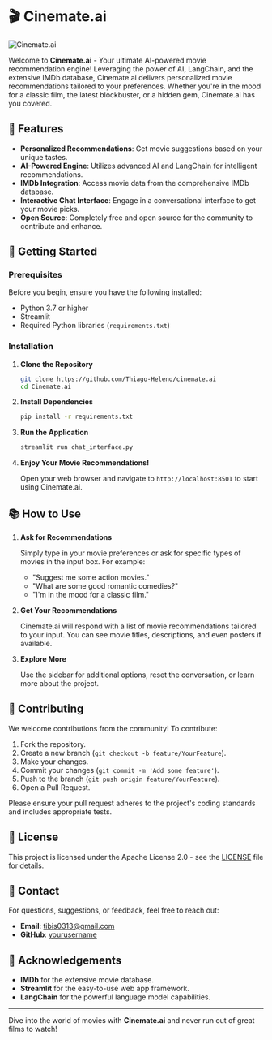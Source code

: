 # 🎬 Cinemate.ai

![Cinemate.ai](https://i.imgur.com/wLTDjP8_d.webp?maxwidth=760&fidelity=grand)

Welcome to **Cinemate.ai** - Your ultimate AI-powered movie recommendation engine! Leveraging the power of AI, LangChain, and the extensive IMDb database, Cinemate.ai delivers personalized movie recommendations tailored to your preferences. Whether you're in the mood for a classic film, the latest blockbuster, or a hidden gem, Cinemate.ai has you covered.

## 🌟 Features

- **Personalized Recommendations**: Get movie suggestions based on your unique tastes.
- **AI-Powered Engine**: Utilizes advanced AI and LangChain for intelligent recommendations.
- **IMDb Integration**: Access movie data from the comprehensive IMDb database.
- **Interactive Chat Interface**: Engage in a conversational interface to get your movie picks.
- **Open Source**: Completely free and open source for the community to contribute and enhance.

## 🚀 Getting Started

### Prerequisites

Before you begin, ensure you have the following installed:

- Python 3.7 or higher
- Streamlit
- Required Python libraries (`requirements.txt`)

### Installation

1. **Clone the Repository**

   ```bash
   git clone https://github.com/Thiago-Heleno/cinemate.ai
   cd Cinemate.ai
   ```

2. **Install Dependencies**

   ```bash
   pip install -r requirements.txt
   ```

3. **Run the Application**

   ```bash
   streamlit run chat_interface.py
   ```

4. **Enjoy Your Movie Recommendations!**

   Open your web browser and navigate to `http://localhost:8501` to start using Cinemate.ai.

## 📚 How to Use

1. **Ask for Recommendations**

   Simply type in your movie preferences or ask for specific types of movies in the input box. For example:

   - "Suggest me some action movies."
   - "What are some good romantic comedies?"
   - "I'm in the mood for a classic film."

2. **Get Your Recommendations**

   Cinemate.ai will respond with a list of movie recommendations tailored to your input. You can see movie titles, descriptions, and even posters if available.

3. **Explore More**

   Use the sidebar for additional options, reset the conversation, or learn more about the project.

## 🤝 Contributing

We welcome contributions from the community! To contribute:

1. Fork the repository.
2. Create a new branch (`git checkout -b feature/YourFeature`).
3. Make your changes.
4. Commit your changes (`git commit -m 'Add some feature'`).
5. Push to the branch (`git push origin feature/YourFeature`).
6. Open a Pull Request.

Please ensure your pull request adheres to the project's coding standards and includes appropriate tests.

## 📜 License

This project is licensed under the Apache License 2.0 - see the [LICENSE](https://www.apache.org/licenses/LICENSE-2.0) file for details.

## 💬 Contact

For questions, suggestions, or feedback, feel free to reach out:

- **Email**: tibis0313@gmail.com
- **GitHub**: [yourusername](https://github.com/Thiago-Heleno)

## 🎥 Acknowledgements

- **IMDb** for the extensive movie database.
- **Streamlit** for the easy-to-use web app framework.
- **LangChain** for the powerful language model capabilities.

---

Dive into the world of movies with **Cinemate.ai** and never run out of great films to watch!
